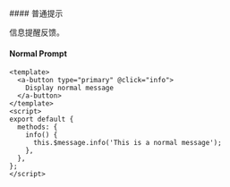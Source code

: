 <cn>
#### 普通提示 

信息提醒反馈。
</cn>
<us>
#### Normal Prompt
</us>

```tpl
<template>
  <a-button type="primary" @click="info">
    Display normal message
  </a-button>
</template>
<script>
export default {
  methods: {
    info() {
      this.$message.info('This is a normal message');
    },
  },
};
</script>
```